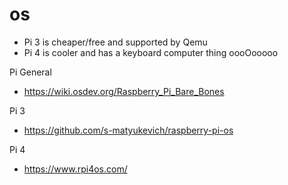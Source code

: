 # os

- Pi 3 is cheaper/free and supported by Qemu
- Pi 4 is cooler and has a keyboard computer thing oooOooooo

Pi General
- https://wiki.osdev.org/Raspberry_Pi_Bare_Bones

Pi 3
- https://github.com/s-matyukevich/raspberry-pi-os

Pi 4
- https://www.rpi4os.com/
